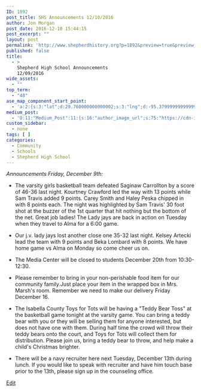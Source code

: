 ```yaml
---
ID: 1892
post_title: SHS Announcements 12/10/2016
author: Jon Morgan
post_date: 2016-12-10 15:44:15
post_excerpt: ""
layout: post
permalink: 'http://www.shepherdhistory.org?p=1892&preview=true&preview_id=1892'
published: false
title:
  - >
    Shepherd High School Announcements
    12/09/2016
wide_assets:
  - ""
top_term:
  - "48"
ase_map_component_start_point:
  - 'a:2:{s:3:"lat";d:29.760000000000002;s:3:"lng";d:-95.379999999999995;}'
medium_post:
  - 'O:11:"Medium_Post":11:{s:16:"author_image_url";s:75:"https://cdn-images-1.medium.com/fit/c/200/200/1*SqJTY-3vzTSKsiqc5-cV_A.jpeg";s:10:"author_url";s:28:"https://medium.com/@morga2ja";s:11:"byline_name";N;s:12:"byline_email";N;s:10:"cross_link";s:2:"no";s:2:"id";s:12:"201f9885198b";s:21:"follower_notification";s:2:"no";s:7:"license";s:19:"all-rights-reserved";s:14:"publication_id";s:12:"f45ad4d6ec92";s:6:"status";s:5:"draft";s:3:"url";s:41:"https://medium.com/@morga2ja/201f9885198b";}'
custom_sidebar:
  - none
tags: [ ]
categories:
  - Community
  - Schools
  - Shepherd High School
---
```

*Announcements Friday, December 9th:*

* The varsity girls basketball team defeated Saginaw Carrollton by a score of 46-36 last night. Kourtney Crawford led the way with 13 points while Sam Travis added 9 points. Carey Smith and Haley Peska chipped in with 8 points each. The night was highlighted by Sam Travis' 30 foot shot at the buzzer of the 1st quarter that hit nothing but the bottom of the net. Great job ladies! The Lady jays are back in action on Tuesday when they travel to Alma for a 6:00 game.

* Our j.v. lady jays lost another close one 35-32 last night. Kelsey Artecki lead the team with 9 points and Beka Lombard with 8 points. We have home game vs Alma on Monday so come cheer us on.

* The Media Center will be closed to students December 20th from 10:30-12:30.

* Please remember to bring in your non-perishable food item for our community family.Just place your item in the wrapped box in Mrs. Marsh's room. Remember we need to make our delivery Friday December 16.

* The Isabella County Toys for Tots will be having a "Teddy Bear Toss" at the basketball game tonight at the varsity game. You can bring a teddy bear with you or they will be selling them for anyone interested, but does not have one with them. During half time the crowd will throw their teddy bears onto the court, and Toys for Tots will collect them for distribution. Please join us, bring a teddy bear to throw, and help make a child's Christmas brighter.

* There will be a navy recruiter here next Tuesday, December 13th during lunch. If you would like to speak with recruiter and have him touch base prior to the 13th, please sign up in the counseling office.

[Edit](https://docs.google.com/document/d/1GQ0N4WI2BbjVw6ajEmCC-WFxDfF6TVCCrkLp3f9VKn8/edit?usp=sharing)